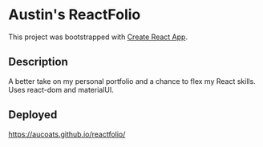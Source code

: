 # Austin's ReactFolio

This project was bootstrapped with [Create React App](https://github.com/facebook/create-react-app).

## Description
A better take on my personal portfolio and a chance to flex my React skills. Uses react-dom and materialUI. 

## Deployed
https://aucoats.github.io/reactfolio/


